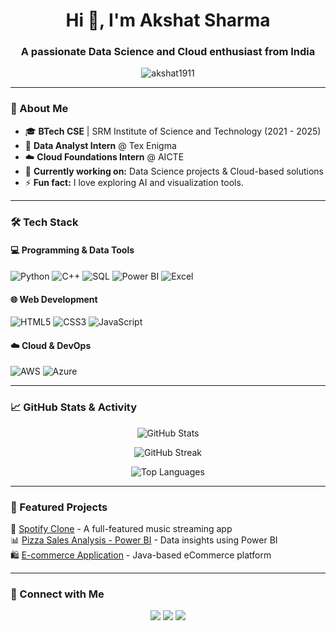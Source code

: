 <h1 align="center">Hi 👋, I'm Akshat Sharma</h1>
<h3 align="center">A passionate Data Science and Cloud enthusiast from India</h3>

<p align="center">
  <img src="https://komarev.com/ghpvc/?username=akshat1911&label=Profile%20Views&color=0e75b6&style=flat" alt="akshat1911" />
</p>

---

### 🚀 About Me
- 🎓 **BTech CSE** | SRM Institute of Science and Technology (2021 - 2025)
- 💼 **Data Analyst Intern** @ Tex Enigma
- ☁️ **Cloud Foundations Intern** @ AICTE
- 🔭 **Currently working on:** Data Science projects & Cloud-based solutions
- ⚡ **Fun fact:** I love exploring AI and visualization tools.

---

### 🛠️ Tech Stack
#### 💻 Programming & Data Tools
![Python](https://img.shields.io/badge/Python-FFD43B?style=for-the-badge&logo=python&logoColor=darkblue)
![C++](https://img.shields.io/badge/C++-00599C?style=for-the-badge&logo=cplusplus&logoColor=white)
![SQL](https://img.shields.io/badge/SQL-4479A1?style=for-the-badge&logo=mysql&logoColor=white)
![Power BI](https://img.shields.io/badge/Power%20BI-F2C811?style=for-the-badge&logo=powerbi&logoColor=black)
![Excel](https://img.shields.io/badge/Excel-217346?style=for-the-badge&logo=microsoft-excel&logoColor=white)

#### 🌐 Web Development
![HTML5](https://img.shields.io/badge/HTML5-E34F26?style=for-the-badge&logo=html5&logoColor=white)
![CSS3](https://img.shields.io/badge/CSS3-1572B6?style=for-the-badge&logo=css3&logoColor=white)
![JavaScript](https://img.shields.io/badge/JavaScript-F7DF1E?style=for-the-badge&logo=javascript&logoColor=black)

#### ☁️ Cloud & DevOps
![AWS](https://img.shields.io/badge/AWS-232F3E?style=for-the-badge&logo=amazon-aws&logoColor=white)
![Azure](https://img.shields.io/badge/Azure-0078D4?style=for-the-badge&logo=microsoft-azure&logoColor=white)

---

### 📈 GitHub Stats & Activity
<p align="center">
  <img src="https://github-readme-stats.vercel.app/api?username=akshat1911&show_icons=true&theme=radical" alt="GitHub Stats" />
</p>

<p align="center">
  <img src="https://github-readme-streak-stats.herokuapp.com/?user=akshat1911&theme=dark" alt="GitHub Streak" />
</p>

<p align="center">
  <img src="https://github-readme-stats.vercel.app/api/top-langs/?username=akshat1911&layout=compact&theme=tokyonight" alt="Top Languages" />
</p>

---

### 📂 Featured Projects
🚀 [Spotify Clone](https://github.com/akshat1911/spotify-clone) - A full-featured music streaming app  
📊 [Pizza Sales Analysis - Power BI](https://github.com/akshat1911/pizza-sales-analysis) - Data insights using Power BI  
🛍️ [E-commerce Application](https://github.com/akshat1911/ecommerce-app) - Java-based eCommerce platform  

---

### 🔗 Connect with Me
<p align="center">
  <a href="mailto:sharmaaskhat556@gmail.com"><img src="https://img.shields.io/badge/Email-D14836?style=for-the-badge&logo=gmail&logoColor=white"></a>
  <a href="https://github.com/akshat1911"><img src="https://img.shields.io/badge/GitHub-181717?style=for-the-badge&logo=github&logoColor=white"></a>
  <a href="https://www.linkedin.com/in/akshat-sharma/"><img src="https://img.shields.io/badge/LinkedIn-0077B5?style=for-the-badge&logo=linkedin&logoColor=white"></a>
</p>
